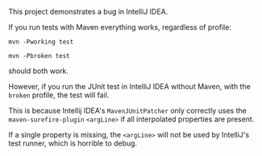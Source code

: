 This project demonstrates a bug in IntelliJ IDEA.

If you run tests with Maven everything works, regardless of profile:

    mvn -Pworking test

    mvn -Pbroken test

should both work.

However, if you run the JUnit test in IntelliJ IDEA without Maven, with the `broken` profile, the test will fail.

This is because Intellij IDEA's `MavenJUnitPatcher`
only correctly uses the `maven-surefire-plugin` `<argLine>`
if all interpolated properties are present.

If a single property is missing, the `<argLine>`
will not be used by IntelliJ's test runner,
which is horrible to debug.
